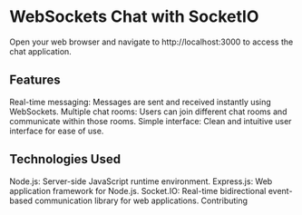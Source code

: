 # WebSockets Chat with SocketIO

Open your web browser and navigate to http://localhost:3000 to access the chat application.

## Features
Real-time messaging: Messages are sent and received instantly using WebSockets.
Multiple chat rooms: Users can join different chat rooms and communicate within those rooms.
Simple interface: Clean and intuitive user interface for ease of use.

## Technologies Used
Node.js: Server-side JavaScript runtime environment.
Express.js: Web application framework for Node.js.
Socket.IO: Real-time bidirectional event-based communication library for web applications.
Contributing
